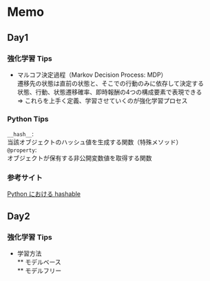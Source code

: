 # Memo

## Day1

### 強化学習 Tips  
* マルコフ決定過程（Markov Decision Process: MDP）  
遷移先の状態は直前の状態と、そこでの行動のみに依存して決定する  
状態、行動、状態遷移確率、即時報酬の4つの構成要素で表現できる  
⇒ これらを上手く定義、学習させていくのが強化学習プロセス  

### Python Tips
`__hash__`:  
当該オブジェクトのハッシュ値を生成する関数（特殊メソッド）  
`@property`:  
オブジェクトが保有する非公開変数値を取得する関数  

### 参考サイト
[Python における hashable](https://qiita.com/yoichi22/items/ebf6ab3c6de26ddcc09a)  

## Day2

### 強化学習 Tips  
* 学習方法  
** モデルベース  
** モデルフリー  





